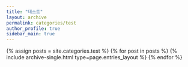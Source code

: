 ```yaml
---
title: "테스트"
layout: archive
permalink: categories/test
author_profile: true
sidebar_main: true
---
```


{% assign posts = site.categories.test %}
{% for post in posts %} {% include archive-single.html type=page.entries_layout %} {% endfor %}